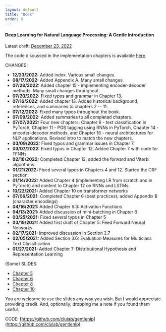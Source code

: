 ```yaml
---
layout: default
title: "Book"
order: 6
---
```


#### Deep Learning for Natural Language Processing: A Gentle Introduction ####

Latest draft: [December 23, 2022](gentlenlp/book/gentlenlp-book-12232022.pdf)

The code discussed in the implementation chapters is available [here](https://github.com/clulab/gentlenlp).

CHANGES:
* **12/23/2022:** Added index. Various small changes.
* **08/17/2022:** Added Appendix A. Many small changes.
* **07/28/2022:** Added chapter 15 - implementing encoder-decoder methods. Many small changes throughout.
* **07/20/2022:** Fixed typos and grammar in Chapter 13.
* **07/16/2022:** Added chapter 13. Added historical background, references, and summaries to chapters 2 -- 11.
* **07/12/2022:** Fixed many typos throughout the book.
* **07/09/2022:** Added summaries to all completed chapters.
* **07/07/2022:** Four new chapters: Chapter 9 - text classification in PyTorch, Chapter 11 - POS tagging using RNNs in PyTorch, Chapter 14 - encoder-decoder methods, and Chapter 16 - neural architectures for NLP applications. Revised intro to match the new chapters.
* **03/09/2022:** Fixed typos and grammar issues in Chapter 7. 
* **03/07/2022:** Fixed typos in Chapter 12. Added Chapter 7 with code for FFNNs.
* **02/18/2022:** Completed Chapter 12; added the forward and Viterbi algorithms.
* **01/21/2022:** Fixed several typos in Chapters 4 and 12. Started the CRF section.
* **01/14/2022:** Added Chapter 4 (implementing LR from scratch and in PyTorch) and content to Chapter 12 on RNNs and LSTMs. 
* **10/22/2021:** Added Chapter 10 on transformer networks
* **07/06/2021:** Completed Chapter 6 (best practices); added Appendix B (character encodings)
* **04/16/2021:** Added Chapter 6.3: Activation Functions
* **04/13/2021:** Added discussion of mini-batching in Chapter 6
* **03/25/2021:** Fixed several typos in Chapter 5
* **03/19/2021:** Added first draft of Chapter 5: Feed Forward Neural Networks
* **02/17/2021:** Improved discussion in Section 3.7
* **02/05/2021:** Added Section 3.6: Evaluation Measures for Multiclass Text Classification
* **01/27/2021:** Added Chapter 7: Distributional Hypothesis and Representation Learning

(Some) SLIDES:
* [Chapter 5](gentlenlp/book/nnintro-ffnn.pptx)
* [Chapter 6](gentlenlp/book/nnintro-best.pptx)
* [Chapter 8](gentlenlp/book/nnintro-dist.pptx)
* [Chapter 10](gentlenlp/book/nnintro-transformer.pptx)

You are welcome to use the slides any way you wish. But I would appreciate providing credit. And, optionally, dropping me a note if you found them useful.

CODE: [https://github.com/clulab/gentlenlp](https://github.com/clulab/gentlenlp)

